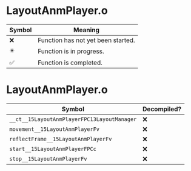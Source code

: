 # LayoutAnmPlayer.o
| Symbol | Meaning 
| ------------- | ------------- 
| :x: | Function has not yet been started. 
| :eight_pointed_black_star: | Function is in progress. 
| :white_check_mark: | Function is completed. 


# LayoutAnmPlayer.o
| Symbol | Decompiled? |
| ------------- | ------------- |
| `__ct__15LayoutAnmPlayerFPC13LayoutManager` | :x: |
| `movement__15LayoutAnmPlayerFv` | :x: |
| `reflectFrame__15LayoutAnmPlayerFv` | :x: |
| `start__15LayoutAnmPlayerFPCc` | :x: |
| `stop__15LayoutAnmPlayerFv` | :x: |

